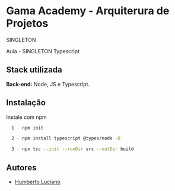 

# Gama Academy - Arquiterura de Projetos 

SINGLETON

Aula - SINGLETON Typescript


## Stack utilizada


**Back-end:** Node, JS e Typescript.


## Instalação

Instale com npm

```bash
  1 - npm init

  2 - npm install typescript @types/node -D

  3 - npx tsc --init --rooDir src --outDir build
```
    
## Autores

- [Humberto Luciano](https://www.github.com/humberto08)



